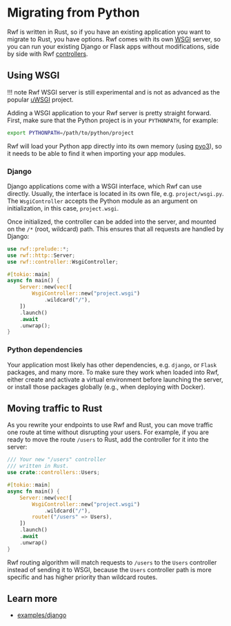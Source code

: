 # Migrating from Python

Rwf is written in Rust, so if you have an existing application you want to migrate to Rust, you have options. Rwf comes with its own [WSGI](https://en.wikipedia.org/wiki/Web_Server_Gateway_Interface) server, so you can run your existing Django or Flask apps without modifications, side by side with Rwf [controllers](controllers/index.md).

## Using WSGI

!!! note
    Rwf WSGI server is still experimental and is not as advanced as the popular [uWSGI](https://uwsgi-docs.readthedocs.io/en/latest/) project.

Adding a WSGI application to your Rwf server is pretty straight forward. First, make sure that the Python project is in your `PYTHONPATH`, for example:

```bash
export PYTHONPATH=/path/to/python/project
```

Rwf will load your Python app directly into its own memory (using [pyo3](https://docs.rs/pyo3)), so it needs to be able to find it when importing your app modules.

### Django

Django applications come with a WSGI interface, which Rwf can use directly. Usually, the interface is located in its own file, e.g. `project/wsgi.py`. The `WsgiController` accepts the Python module as an argument on initialization, in this case, `project.wsgi`.

Once initialized, the controller can be added into the server, and mounted on the `/*` (root, wildcard) path. This ensures that all requests are handled by Django:

```rust
use rwf::prelude::*;
use rwf::http::Server;
use rwf::controller::WsgiController;

#[tokio::main]
async fn main() {
    Server::new(vec![
        WsgiController::new("project.wsgi")
            .wildcard("/"),
    ])
    .launch()
    .await
    .unwrap();
}
```

### Python dependencies

Your application most likely has other dependencies, e.g. `django`, or `Flask` packages, and many more. To make sure they work when loaded into Rwf, either create and activate a virtual environment before launching the server, or install those packages globally (e.g., when deploying with Docker).

## Moving traffic to Rust

As you rewrite your endpoints to use Rwf and Rust, you can move traffic one route at time without disrupting your users. For example, if you are ready to move the route `/users` to Rust, add the controller for it into the server:

```rust
/// Your new "/users" controller
/// written in Rust.
use crate::controllers::Users;

#[tokio::main]
async fn main() {
    Server::new(vec![
        WsgiController::new("project.wsgi")
            .wildcard("/"),
        route!("/users" => Users),
    ])
    .launch()
    .await
    .unwrap()
}
```

Rwf routing algorithm will match requests to `/users` to the `Users` controller instead of sending it to WSGI, because the `Users` controller path is more specific and has higher priority than wildcard routes.

## Learn more

- [examples/django](https://github.com/levkk/rwf/tree/main/examples/django)
